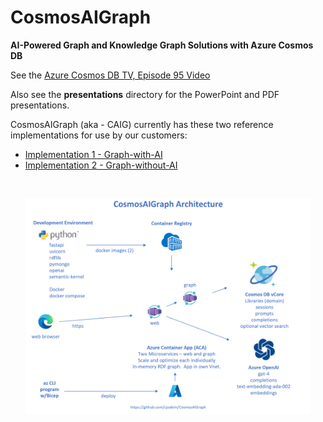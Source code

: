 # CosmosAIGraph

**AI-Powered Graph and Knowledge Graph Solutions with Azure Cosmos DB**

See the [Azure Cosmos DB TV, Episode 95 Video](https://www.youtube.com/watch?v=0alvRmEgIpQ)

Also see the **presentations** directory for the PowerPoint and PDF presentations.

CosmosAIGraph (aka - CAIG) currently has these two reference implementations
for use by our customers:

- [Implementation 1 - Graph-with-AI](impl1/docs/readme.md)
- [Implementation 2 - Graph-without-AI](impl2/readme.md)

<pre>

</pre>

<p align="center">
  <img src="impl1/docs/img/app-architecture.png" width="90%">
</p>
